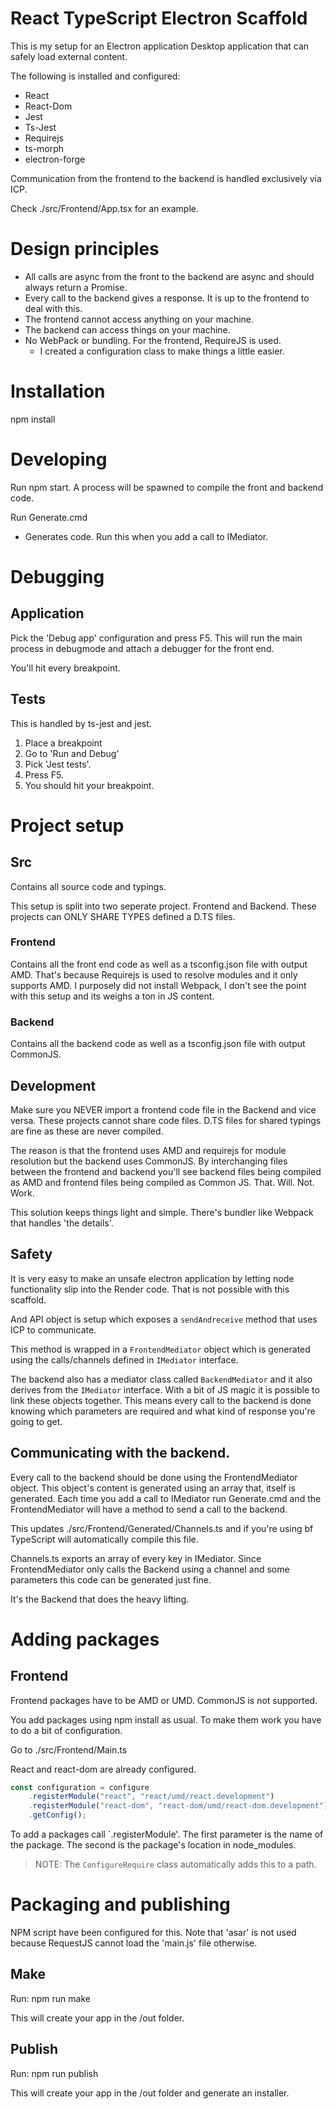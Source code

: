# React TypeScript Electron Scaffold
This is my setup for an Electron application Desktop application that can safely load external content.

The following is installed and configured:
* React
* React-Dom
* Jest
* Ts-Jest
* Requirejs
* ts-morph
* electron-forge

Communication from the frontend to the backend is handled exclusively via ICP. 

Check ./src/Frontend/App.tsx for an example.

# Design principles

* All calls are async from the front to the backend are async and should always return a Promise.
* Every call to the backend gives a response. It is up to the frontend to deal with this.
* The frontend cannot access anything on your machine.
* The backend can access things on your machine.
* No WebPack or bundling. For the frontend, RequireJS is used.
  * I created a configuration class to make things a little easier.

# Installation
npm install

# Developing
Run npm start.
  A process will be spawned to compile the front and backend code.

Run Generate.cmd
  * Generates code. Run this when you add a call to IMediator.
# Debugging
## Application
Pick the 'Debug app' configuration and press F5. This will run the main process in debugmode and attach a debugger for the front end.

You'll hit every breakpoint.

## Tests
This is handled by ts-jest and jest. 

1. Place a breakpoint
1. Go to 'Run and Debug'
1. Pick 'Jest tests'.
1. Press F5.
1. You should hit your breakpoint.

# Project setup
## Src
Contains all source code and typings.

This setup is split into two seperate project. Frontend and Backend. These projects can ONLY SHARE TYPES defined a D.TS files. 

### Frontend
Contains all the front end code as well as a tsconfig.json file with output AMD. That's because Requirejs is used to resolve modules and it only supports AMD. I purposely did not install Webpack, I don't see the point with this setup and its weighs a ton in JS content.

### Backend
Contains all the backend code as well as a tsconfig.json file with output CommonJS.

## Development
Make sure you NEVER import a frontend code file in the Backend and vice versa. These projects cannot share code files. D.TS files for shared typings are fine as these are never compiled.

The reason is that the frontend uses AMD and requirejs for module resolution but the backend uses CommonJS. By interchanging files between the frontend and backend you'll see backend files being compiled as AMD and frontend files being compiled as Common JS. That. Will. Not. Work.

This solution keeps things light and simple. There's bundler like Webpack that handles 'the details'.

## Safety
It is very easy to make an unsafe electron application by letting node functionality slip into the Render code. That is not possible with this scaffold.

And API object is setup which exposes a `sendAndreceive` method that uses ICP to communicate.

This method is wrapped in a `FrontendMediator` object which is generated using the calls/channels defined in `IMediator` interface. 

The backend also has a mediator class called `BackendMediator` and it also derives from the `IMediator` interface. With a bit of JS magic it is possible
to link these objects together. This means every call to the backend is done knowing which parameters are required and what kind of response you're going to get.

## Communicating with the backend.
Every call to the backend should be done using the FrontendMediator object. This object's content is generated using an array that, itself is generated.
Each time you add a call to IMediator run Generate.cmd and the FrontendMediator will have a method to send a call to the backend.

This updates ./src/Frontend/Generated/Channels.ts and if you're using bf TypeScript will automatically compile this file.

Channels.ts exports an array of every key in IMediator. Since FrontendMediator only calls the Backend using a channel and some parameters this code can be generated just fine.

It's the Backend that does the heavy lifting.

# Adding packages

## Frontend

Frontend packages have to be AMD or UMD. CommonJS is not supported.

You add packages using npm install as usual. To make them work you have to do a bit of configuration.

Go to ./src/Frontend/Main.ts

React and react-dom are already configured.

```ts
const configuration = configure
    .registerModule("react", "react/umd/react.development")
    .registerModule("react-dom", "react-dom/umd/react-dom.development")
    .getConfig();
```

To add a packages call `.registerModule'. The first parameter is the name of the package. The second is the package's location in node_modules.
> NOTE: The `ConfigureRequire` class automatically adds this to a path.

# Packaging and publishing
NPM script have been configured for this. Note that 'asar' is not used because RequestJS cannot load the 'main.js' file otherwise.

## Make
Run: npm run make

This will create your app in the /out folder.

## Publish
Run: npm run publish

This will create your app in the /out folder and generate an installer.